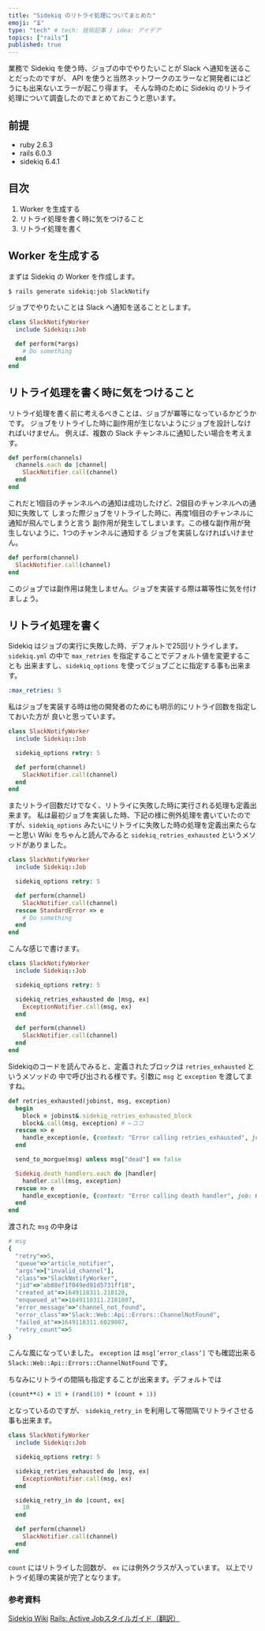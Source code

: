 ```yaml
---
title: "Sidekiq のリトライ処理についてまとめた"
emoji: "⏳"
type: "tech" # tech: 技術記事 / idea: アイデア
topics: ["rails"]
published: true
---
```

業務で Sidekiq を使う時、ジョブの中でやりたいことが Slack へ通知を送ることだったのですが、
API を使うと当然ネットワークのエラーなど開発者にはどうにも出来ないエラーが起こり得ます。
そんな時のために Sidekiq のリトライ処理について調査したのでまとめておこうと思います。

## 前提

- ruby 2.6.3
- rails 6.0.3
- sidekiq 6.4.1

## 目次

1. Worker を生成する
2. リトライ処理を書く時に気をつけること
3. リトライ処理を書く

## Worker を生成する

まずは Sidekiq の Worker を作成します。 

```bash
$ rails generate sidekiq:job SlackNotify
```

ジョブでやりたいことは Slack へ通知を送ることとします。

```ruby
class SlackNotifyWorker
  include Sidekiq::Job

  def perform(*args)
    # Do something
  end
end
```

## リトライ処理を書く時に気をつけること

リトライ処理を書く前に考えるべきことは、ジョブが冪等になっているかどうかです。
ジョブをリトライした時に副作用が生じないようにジョブを設計しなければいけません。
例えば、複数の Slack チャンネルに通知したい場合を考えます。

```ruby
def perform(channels)
  channels.each do |channel|
    SlackNotifier.call(channel)
  end
end
```

これだと1個目のチャンネルへの通知は成功したけど、2個目のチャンネルへの通知に失敗して
しまった際ジョブをリトライした時に、再度1個目のチャンネルに通知が飛んでしまうと言う
副作用が発生してしまいます。この様な副作用が発生しないように、1つのチャンネルに通知する
ジョブを実装しなければいけません。
```ruby
def perform(channel)
  SlackNotifier.call(channel)
end
```
このジョブでは副作用は発生しません。ジョブを実装する際は冪等性に気を付けましょう。

## リトライ処理を書く

Sidekiq はジョブの実行に失敗した時、デフォルトで25回リトライします。
`sidekiq.yml` の中で `max_retries` を指定することでデフォルト値を変更することも
出来ますし、`sidekiq_options` を使ってジョブごとに指定する事も出来ます。

```yaml
:max_retries: 5
```

私はジョブを実装する時は他の開発者のためにも明示的にリトライ回数を指定しておいた方が
良いと思っています。

```ruby
class SlackNotifyWorker
  include Sidekiq::Job

  sidekiq_options retry: 5

  def perform(channel)
    SlackNotifier.call(channel)
  end
end
```

またリトライ回数だけでなく、リトライに失敗した時に実行される処理も定義出来ます。
私は最初ジョブを実装した時、下記の様に例外処理を書いていたのですが、`sidekiq_options` 
みたいにリトライに失敗した時の処理を定義出来たらなーと思い Wiki をちゃんと読んでみると
`sidekiq_retries_exhausted` というメソッドがありました。

```ruby
class SlackNotifyWorker
  include Sidekiq::Job

  sidekiq_options retry: 5

  def perform(channel)
    SlackNotifier.call(channel)
  rescue StandardError => e
    # Do something
  end
end
```

こんな感じで書けます。

```ruby
class SlackNotifyWorker
  include Sidekiq::Job

  sidekiq_options retry: 5

  sidekiq_retries_exhausted do |msg, ex|
    ExceptionNotifier.call(msg, ex)
  end

  def perform(channel)
    SlackNotifier.call(channel)
  end
end
```

Sidekiqのコードを読んでみると、定義されたブロックは `retries_exhausted` というメソッドの
中で呼び出される様です。引数に `msg` と `exception` を渡してますね。

```ruby
def retries_exhausted(jobinst, msg, exception)
  begin
    block = jobinst&.sidekiq_retries_exhausted_block
    block&.call(msg, exception) # ←ココ
  rescue => e
    handle_exception(e, {context: "Error calling retries_exhausted", job: msg})
  end

  send_to_morgue(msg) unless msg["dead"] == false

  Sidekiq.death_handlers.each do |handler|
    handler.call(msg, exception)
  rescue => e
    handle_exception(e, {context: "Error calling death handler", job: msg})
  end
end
```

渡された `msg` の中身は

```ruby
# msg
{
  "retry"=>5,
  "queue"=>"article_notifier",
  "args"=>["invalid_channel"],
  "class"=>"SlackNotifyWorker",
  "jid"=>"ab88ef1f049ed91d5731ff18",
  "created_at"=>1649118311.218128,
  "enqueued_at"=>1649118311.2181807,
  "error_message"=>"channel_not_found",
  "error_class"=>"Slack::Web::Api::Errors::ChannelNotFound",
  "failed_at"=>1649118311.6029007,
  "retry_count"=>5
}
```

こんな風になっていました。 `exception` は `msg[’error_class’]` でも確認出来る`Slack::Web::Api::Errors::ChannelNotFound` です。

ちなみにリトライの間隔も指定することが出来ます。デフォルトでは
```ruby
(count**4) + 15 + (rand(10) * (count + 1))
```
となっているのですが、 `sidekiq_retry_in` を利用して等間隔でリトライさせる事も出来ます。

```ruby
class SlackNotifyWorker
  include Sidekiq::Job

  sidekiq_options retry: 5

  sidekiq_retries_exhausted do |msg, ex|
    ExceptionNotifier.call(msg, ex)
  end

  sidekiq_retry_in do |count, ex|
    10
  end

  def perform(channel)
    SlackNotifier.call(channel)
  end
end
```

`count` にはリトライした回数が、 `ex` には例外クラスが入っています。
以上でリトライ処理の実装が完了となります。

### 参考資料

[Sidekiq Wiki](https://github.com/mperham/sidekiq/wiki)
[Rails: Active Jobスタイルガイド（翻訳）](https://techracho.bpsinc.jp/hachi8833/2020_09_30/96694)
